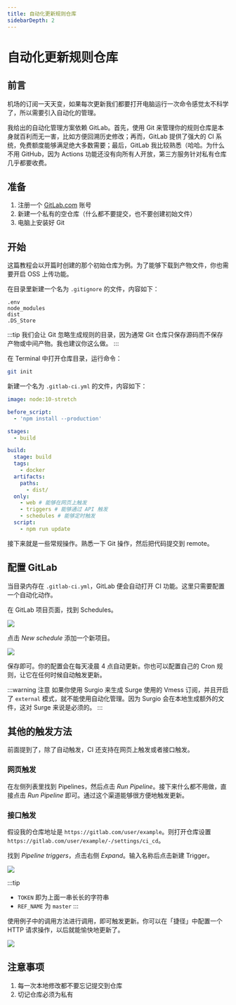 ```yaml
---
title: 自动化更新规则仓库
sidebarDepth: 2
---
```


# 自动化更新规则仓库

## 前言

机场的订阅一天天变，如果每次更新我们都要打开电脑运行一次命令感觉太不科学了，所以需要引入自动化的管理。

我给出的自动化管理方案依赖 GitLab。首先，使用 Git 来管理你的规则仓库是本身就百利而无一害，比如方便回溯历史修改；再而，GitLab 提供了强大的 CI 系统，免费额度能够满足绝大多数需要；最后，GitLab 我比较熟悉（哈哈。为什么不用 GitHub，因为 Actions 功能还没有向所有人开放，第三方服务针对私有仓库几乎都要收费。

## 准备

1. 注册一个 [GitLab.com](https://gitlab.com) 账号
2. 新建一个私有的空仓库（什么都不要提交，也不要创建初始文件）
3. 电脑上安装好 Git

## 开始

这篇教程会以开篇时创建的那个初始仓库为例。为了能够下载到产物文件，你也需要开启 OSS 上传功能。

在目录里新建一个名为 `.gitignore` 的文件，内容如下：

```
.env
node_modules
dist
.DS_Store
```

:::tip
我们会让 Git 忽略生成规则的目录，因为通常 Git 仓库只保存源码而不保存产物或中间产物。我也建议你这么做。
:::

在 Terminal 中打开仓库目录，运行命令：

```bash
git init
```

新建一个名为 `.gitlab-ci.yml` 的文件，内容如下：

```yaml
image: node:10-stretch

before_script:
  - 'npm install --production'

stages:
  - build

build:
  stage: build
  tags:
    - docker
  artifacts:
    paths:
      - dist/
  only:
    - web # 能够在网页上触发
    - triggers # 能够通过 API 触发
    - schedules # 能够定时触发
  script:
    - npm run update
```

接下来就是一些常规操作。熟悉一下 Git 操作，然后把代码提交到 remote。

## 配置 GitLab

当目录内存在 `.gitlab-ci.yml`，GitLab 便会自动打开 CI 功能。这里只需要配置一个自动化动作。

在 GitLab 项目页面，找到 Schedules。

![](https://dada-oss.dacdn.top/drops/CleanShot-2019-10-09-at-23.48.55-2x-5ZVwig2m1GUNFVB4qFnZ7ckRloLmbBUoleFpDYYg9XaFmvSwV31PtJZ2cf8oft2SUzmdfMX3AjOtzcqc9rwZwK3izHIQhECJtCje.png#3938bc27b05403fb9f320c7e786bb0c5afc28988f308fc5d8a6023d5d47b04bc)

点击 *New schedule* 添加一个新项目。

![](https://dada-oss.dacdn.top/drops/CleanShot-2019-10-09-at-23.46.43-2x-eKBypbXfkhREiSBO2R7otm90YLLTC8XgfxyXJ50WIdJWFFLtuwSXSL5Y1diSps5lW0yk6xCib1SaJfQ985kHJRghaVeMY7QelGN5.png#87f6eaf12abe116fb16174d185f617ad0831bc5f67ac8e29c593ab098bd61fb5)

保存即可。你的配置会在每天凌晨 4 点自动更新。你也可以配置自己的 Cron 规则，让它在任何时候自动触发更新。

:::warning 注意
如果你使用 Surgio 来生成 Surge 使用的 Vmess 订阅，并且开启了 `external` 模式，就不能使用自动化管理。因为 Surgio 会在本地生成额外的文件，这对 Surge 来说是必须的。
:::

## 其他的触发方法

前面提到了，除了自动触发，CI 还支持在网页上触发或者接口触发。

### 网页触发

在左侧列表里找到 Pipelines，然后点击 *Run Pipeline*。接下来什么都不用做，直接点击 *Run Pipeline* 即可。通过这个渠道能够很方便地触发更新。

### 接口触发

假设我的仓库地址是 `https://gitlab.com/user/example`。则打开仓库设置 `https://gitlab.com/user/example/-/settings/ci_cd`。

找到 *Pipeline triggers*，点击右侧 *Expand*。输入名称后点击新建 Trigger。

![](https://dada-oss.dacdn.top/drops/CleanShot-2019-10-09-at-23.59.17-2x-sZLizB0clYjEzcHS1zJINVpfMS730PlW9ck6rXmbLIZjvcoEpYfeTqSYWUMNNjYq9ZYvCRn8bMa3gdam3jxtt9Jo3boaeO5UZkOq.png#396f166b9f13f4b76df6a3240a0b1a21ec8072e05cde3f5def31f2be8a0186cb)

:::tip
- `TOKEN` 即为上面一串长长的字符串
- `REF_NAME` 为 `master`
:::

使用例子中的调用方法进行调用，即可触发更新。你可以在「捷径」中配置一个 HTTP 请求操作，以后就能愉快地更新了。

![](https://dada-oss.dacdn.top/drops/concact-2019-10-10-001249-qx3IS0XgarjrAnnM8dGPzTLLsbS4Nun2KRHFVaAahzG2NphdZiaGVjC1xd8nDrgOBUNdLgDykyuWyuGgQPqMDhRDypMLxQE1dkBf.png#87b2672a6e064dcf02f5918bd08d464339fac76bfff4556cdcdc7b56407e88c5)

## 注意事项

1. 每一次本地修改都不要忘记提交到仓库
2. 切记仓库必须为私有
